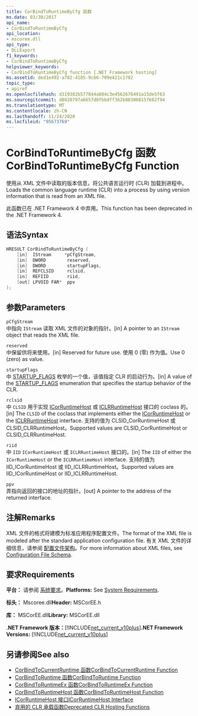 ```yaml
---
title: CorBindToRuntimeByCfg 函数
ms.date: 03/30/2017
api_name:
- CorBindToRuntimeByCfg
api_location:
- mscoree.dll
api_type:
- DLLExport
f1_keywords:
- CorBindToRuntimeByCfg
helpviewer_keywords:
- CorBindToRuntimeByCfg function [.NET Framework hosting]
ms.assetid: ded1e492-a782-4185-9c66-709e421c1782
topic_type:
- apiref
ms.openlocfilehash: d319382b577844a804c3e4562676491a15de5f63
ms.sourcegitcommit: d8020797a6657d0fbbdff362b80300815f682f94
ms.translationtype: MT
ms.contentlocale: zh-CN
ms.lasthandoff: 11/24/2020
ms.locfileid: "95673769"
---
```

# <a name="corbindtoruntimebycfg-function"></a><span data-ttu-id="4add1-102">CorBindToRuntimeByCfg 函数</span><span class="sxs-lookup"><span data-stu-id="4add1-102">CorBindToRuntimeByCfg Function</span></span>

<span data-ttu-id="4add1-103">使用从 XML 文件中读取的版本信息，将公共语言运行时 (CLR) 加载到进程中。</span><span class="sxs-lookup"><span data-stu-id="4add1-103">Loads the common language runtime (CLR) into a process by using version information that is read from an XML file.</span></span>  
  
 <span data-ttu-id="4add1-104">此函数已在 .NET Framework 4 中弃用。</span><span class="sxs-lookup"><span data-stu-id="4add1-104">This function has been deprecated in the .NET Framework 4.</span></span>  
  
## <a name="syntax"></a><span data-ttu-id="4add1-105">语法</span><span class="sxs-lookup"><span data-stu-id="4add1-105">Syntax</span></span>  
  
```cpp  
HRESULT CorBindToRuntimeByCfg (  
    [in]  IStream     *pCfgStream,  
    [in]  DWORD        reserved,  
    [in]  DWORD        startupFlags,  
    [in]  REFCLSID     rclsid,  
    [in]  REFIID       riid,
    [out] LPVOID FAR*  ppv  
);  
```  
  
## <a name="parameters"></a><span data-ttu-id="4add1-106">参数</span><span class="sxs-lookup"><span data-stu-id="4add1-106">Parameters</span></span>  

 `pCfgStream`  
 <span data-ttu-id="4add1-107">中指向 `IStream` 读取 XML 文件的对象的指针。</span><span class="sxs-lookup"><span data-stu-id="4add1-107">[in] A pointer to an `IStream` object that reads the XML file.</span></span>  
  
 `reserved`  
 <span data-ttu-id="4add1-108">中保留供将来使用。</span><span class="sxs-lookup"><span data-stu-id="4add1-108">[in] Reserved for future use.</span></span> <span data-ttu-id="4add1-109">使用 0 (零) 作为值。</span><span class="sxs-lookup"><span data-stu-id="4add1-109">Use 0 (zero) as value.</span></span>  
  
 `startupFlags`  
 <span data-ttu-id="4add1-110">中 [STARTUP_FLAGS](startup-flags-enumeration.md) 枚举的一个值，该值指定 CLR 的启动行为。</span><span class="sxs-lookup"><span data-stu-id="4add1-110">[in] A value of the [STARTUP_FLAGS](startup-flags-enumeration.md) enumeration that specifies the startup behavior of the CLR.</span></span>  
  
 `rclsid`  
 <span data-ttu-id="4add1-111">中 `CLSID` 用于实现 [ICorRuntimeHost](icorruntimehost-interface.md) 或 [ICLRRuntimeHost](iclrruntimehost-interface.md) 接口的 coclass 的。</span><span class="sxs-lookup"><span data-stu-id="4add1-111">[in] The `CLSID` of the coclass that implements either the [ICorRuntimeHost](icorruntimehost-interface.md) or the [ICLRRuntimeHost](iclrruntimehost-interface.md) interface.</span></span> <span data-ttu-id="4add1-112">支持的值为 CLSID_CorRuntimeHost 或 CLSID_CLRRuntimeHost。</span><span class="sxs-lookup"><span data-stu-id="4add1-112">Supported values are CLSID_CorRuntimeHost or CLSID_CLRRuntimeHost.</span></span>  
  
 `riid`  
 <span data-ttu-id="4add1-113">中 `IID` `ICorRuntimeHost` 或 `ICLRRuntimeHost` 接口的。</span><span class="sxs-lookup"><span data-stu-id="4add1-113">[in] The `IID` of either the `ICorRuntimeHost` or the `ICLRRuntimeHost` interface.</span></span> <span data-ttu-id="4add1-114">支持的值为 IID_ICorRuntimeHost 或 IID_ICLRRuntimeHost。</span><span class="sxs-lookup"><span data-stu-id="4add1-114">Supported values are IID_ICorRuntimeHost or IID_ICLRRuntimeHost.</span></span>  
  
 `ppv`  
 <span data-ttu-id="4add1-115">弄指向返回的接口的地址的指针。</span><span class="sxs-lookup"><span data-stu-id="4add1-115">[out] A pointer to the address of the returned interface.</span></span>  
  
## <a name="remarks"></a><span data-ttu-id="4add1-116">注解</span><span class="sxs-lookup"><span data-stu-id="4add1-116">Remarks</span></span>  

 <span data-ttu-id="4add1-117">XML 文件的格式将建模为标准应用程序配置文件。</span><span class="sxs-lookup"><span data-stu-id="4add1-117">The format of the XML file is modeled after the standard application configuration file.</span></span> <span data-ttu-id="4add1-118">有关 XML 文件的详细信息，请参阅 [配置文件架构](../../configure-apps/file-schema/index.md)。</span><span class="sxs-lookup"><span data-stu-id="4add1-118">For more information about XML files, see [Configuration File Schema](../../configure-apps/file-schema/index.md).</span></span>  
  
## <a name="requirements"></a><span data-ttu-id="4add1-119">要求</span><span class="sxs-lookup"><span data-stu-id="4add1-119">Requirements</span></span>  

 <span data-ttu-id="4add1-120">**平台：** 请参阅 [系统要求](../../get-started/system-requirements.md)。</span><span class="sxs-lookup"><span data-stu-id="4add1-120">**Platforms:** See [System Requirements](../../get-started/system-requirements.md).</span></span>  
  
 <span data-ttu-id="4add1-121">**标头：** Mscoree.dll</span><span class="sxs-lookup"><span data-stu-id="4add1-121">**Header:** MSCorEE.h</span></span>  
  
 <span data-ttu-id="4add1-122">**库：** MSCorEE.dll</span><span class="sxs-lookup"><span data-stu-id="4add1-122">**Library:** MSCorEE.dll</span></span>  
  
 <span data-ttu-id="4add1-123">**.NET Framework 版本：**[!INCLUDE[net_current_v10plus](../../../../includes/net-current-v10plus-md.md)]</span><span class="sxs-lookup"><span data-stu-id="4add1-123">**.NET Framework Versions:** [!INCLUDE[net_current_v10plus](../../../../includes/net-current-v10plus-md.md)]</span></span>  
  
## <a name="see-also"></a><span data-ttu-id="4add1-124">另请参阅</span><span class="sxs-lookup"><span data-stu-id="4add1-124">See also</span></span>

- [<span data-ttu-id="4add1-125">CorBindToCurrentRuntime 函数</span><span class="sxs-lookup"><span data-stu-id="4add1-125">CorBindToCurrentRuntime Function</span></span>](corbindtocurrentruntime-function.md)
- [<span data-ttu-id="4add1-126">CorBindToRuntime 函数</span><span class="sxs-lookup"><span data-stu-id="4add1-126">CorBindToRuntime Function</span></span>](corbindtoruntime-function.md)
- [<span data-ttu-id="4add1-127">CorBindToRuntimeEx 函数</span><span class="sxs-lookup"><span data-stu-id="4add1-127">CorBindToRuntimeEx Function</span></span>](corbindtoruntimeex-function.md)
- [<span data-ttu-id="4add1-128">CorBindToRuntimeHost 函数</span><span class="sxs-lookup"><span data-stu-id="4add1-128">CorBindToRuntimeHost Function</span></span>](corbindtoruntimehost-function.md)
- [<span data-ttu-id="4add1-129">ICorRuntimeHost 接口</span><span class="sxs-lookup"><span data-stu-id="4add1-129">ICorRuntimeHost Interface</span></span>](icorruntimehost-interface.md)
- [<span data-ttu-id="4add1-130">弃用的 CLR 承载函数</span><span class="sxs-lookup"><span data-stu-id="4add1-130">Deprecated CLR Hosting Functions</span></span>](deprecated-clr-hosting-functions.md)
